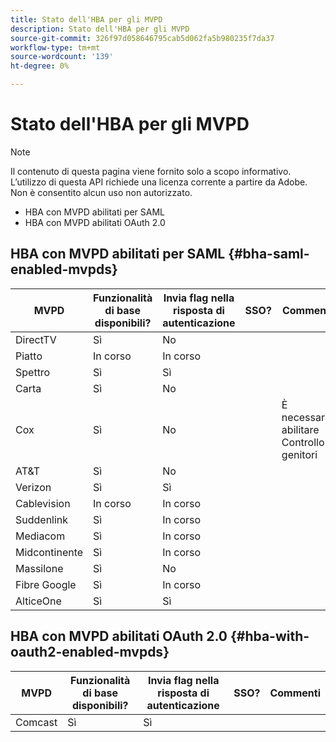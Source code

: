 ```yaml
---
title: Stato dell'HBA per gli MVPD
description: Stato dell'HBA per gli MVPD
source-git-commit: 326f97d058646795cab5d062fa5b980235f7da37
workflow-type: tm+mt
source-wordcount: '139'
ht-degree: 0%

---
```



# Stato dell&#39;HBA per gli MVPD

>[!NOTE]
>
>Il contenuto di questa pagina viene fornito solo a scopo informativo. L’utilizzo di questa API richiede una licenza corrente a partire da Adobe. Non è consentito alcun uso non autorizzato.


* HBA con MVPD abilitati per SAML
* HBA con MVPD abilitati OAuth 2.0


## HBA con MVPD abilitati per SAML {#bha-saml-enabled-mvpds}

| MVPD | Funzionalità di base disponibili? | Invia flag nella risposta di autenticazione | SSO? | Commenti |
|---|---|---|---|---|
| DirectTV | Sì | No |  |  |
| Piatto | In corso | In corso |  |  |
| Spettro | Sì | Sì |  |  |
| Carta | Sì | No |  |  |
| Cox | Sì | No |  | È necessario abilitare Controllo genitori |
| AT&amp;T | Sì | No |  |  |
| Verizon | Sì | Sì |  |  |
| Cablevision | In corso | In corso |  |  |
| Suddenlink | Sì | In corso |  |  |
| Mediacom | Sì | In corso |  |  |
| Midcontinente | Sì | In corso |  |  |
| Massilone | Sì | No |  |  |
| Fibre Google | Sì | In corso |  |  |
| AlticeOne | Sì | Sì |  |  |


## HBA con MVPD abilitati OAuth 2.0 {#hba-with-oauth2-enabled-mvpds}

| MVPD | Funzionalità di base disponibili? | Invia flag nella risposta di autenticazione | SSO? | Commenti |
|---|---|---|---|---|
| Comcast | Sì | Sì |  |  |

